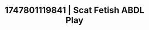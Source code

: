 ---
categories:
- Femdom wrestling
- Alt romance
- Cosmic sensuality
- Erotic curves
- Lover's breath
image: /assets/images/1747801119841.jpg
layout: post
seo:
  description: Featured content with exclusive Scat Fetish, ABDL Play. HD images available.
  keywords: Scat Fetish, ABDL Play
  og_image: /assets/images/1747801119841.jpg
  schema_type: VisualArtwork
tags:
- ABDL Play
- '#1747801119841'
- Scat Fetish
title: 1747801119841 | Scat Fetish ABDL Play
---